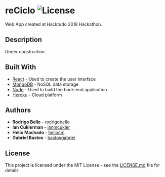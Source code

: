 # reCiclo ![License](https://img.shields.io/github/license/mashape/apistatus.svg)

Web App created at Hacktudo 2018 Hackathon.

## Description

Under construction.

## Built With

* [React](https://reactjs.org/) - Used to create the user interface
* [MongoDB](https://www.mongodb.com/) - NoSQL data storage
* [Node](https://nodejs.org/en/) - Used to build the back-end application
* [Heroku](https://www.heroku.com/) - Cloud platform

## Authors

* **Rodrigo Bello** - [rodrigobello](https://github.com/rodrigobello)
* **Ian Cukierman** - [ianmcukier](https://github.com/ianmcukier)
* **Helio Machado** - [heliocm](https://github.com/heliocm)
* **Gabriel Bastos** - [bastosgabriel](https://github.com/bastosgabriel)

## License

This project is licensed under the MIT License - see the [LICENSE.md](LICENSE.md) file for details
